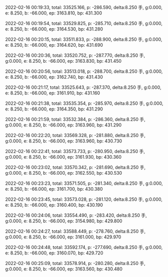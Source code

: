 2022-02-16 00:19:33, total: 33525.166, p: -286.590, delta:8.250 手, g:0.000, e: 8.250, b: -66.000, ep: 3163.810, bp: 431.300

2022-02-16 00:19:54, total: 33529.825, p: -285.710, delta:8.250 手, g:0.000, e: 8.250, b: -66.000, ep: 3164.530, bp: 431.280

2022-02-16 00:20:15, total: 33511.833, p: -288.900, delta:8.250 手, g:0.000, e: 8.250, b: -66.000, ep: 3164.620, bp: 431.690

2022-02-16 00:20:36, total: 33520.752, p: -287.770, delta:8.250 手, g:0.000, e: 8.250, b: -66.000, ep: 3163.830, bp: 431.450

2022-02-16 00:20:56, total: 33513.018, p: -288.700, delta:8.250 手, g:0.000, e: 8.250, b: -66.000, ep: 3162.740, bp: 431.430

2022-02-16 00:21:17, total: 33525.643, p: -287.370, delta:8.250 手, g:0.000, e: 8.250, b: -66.000, ep: 3161.910, bp: 431.160

2022-02-16 00:21:38, total: 33535.354, p: -285.970, delta:8.250 手, g:0.000, e: 8.250, b: -66.000, ep: 3164.350, bp: 431.290

2022-02-16 00:21:59, total: 33532.384, p: -286.360, delta:8.250 手, g:0.000, e: 8.250, b: -66.000, ep: 3163.960, bp: 431.290

2022-02-16 00:22:20, total: 33569.328, p: -281.880, delta:8.250 手, g:0.000, e: 8.250, b: -66.000, ep: 3163.960, bp: 430.730

2022-02-16 00:22:41, total: 33573.733, p: -280.950, delta:8.250 手, g:0.000, e: 8.250, b: -66.000, ep: 3161.930, bp: 430.360

2022-02-16 00:23:02, total: 33570.342, p: -281.690, delta:8.250 手, g:0.000, e: 8.250, b: -66.000, ep: 3162.550, bp: 430.530

2022-02-16 00:23:23, total: 33571.505, p: -281.340, delta:8.250 手, g:0.000, e: 8.250, b: -66.000, ep: 3161.700, bp: 430.380

2022-02-16 00:23:45, total: 33573.028, p: -281.120, delta:8.250 手, g:0.000, e: 8.250, b: -66.000, ep: 3160.400, bp: 430.190

2022-02-16 00:24:06, total: 33554.490, p: -283.420, delta:8.250 手, g:0.000, e: 8.250, b: -66.000, ep: 3154.980, bp: 429.800

2022-02-16 00:24:27, total: 33588.449, p: -278.760, delta:8.250 手, g:0.000, e: 8.250, b: -66.000, ep: 3161.000, bp: 429.970

2022-02-16 00:24:48, total: 33592.174, p: -277.690, delta:8.250 手, g:0.000, e: 8.250, b: -66.000, ep: 3160.070, bp: 429.720

2022-02-16 00:25:09, total: 33578.914, p: -280.280, delta:8.250 手, g:0.000, e: 8.250, b: -66.000, ep: 3163.560, bp: 430.480